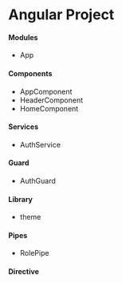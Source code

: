 # Angular Project

#### Modules

- App


#### Components

- AppComponent
- HeaderComponent
- HomeComponent

#### Services

- AuthService


#### Guard

- AuthGuard


#### Library

- theme


#### Pipes

- RolePipe

#### Directive







